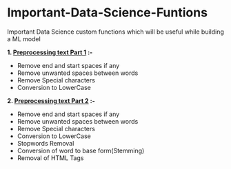 # Important-Data-Science-Funtions
Important Data Science custom functions which will be useful while building a ML model

**1. [Preprocessing text Part 1](https://github.com/abhikumar22/Important-Data-Science-Funtions/blob/master/preprocessing_text_part_1.ipynb
) :-**
- Remove end and start spaces if any
- Remove unwanted spaces between words
- Remove Special characters
- Conversion to LowerCase

**2. [Preprocessing text Part 2](https://github.com/abhikumar22/Important-Data-Science-Funtions/blob/master/preprocessing_text_part_2.ipynb
) :-**
- Remove end and start spaces if any
- Remove unwanted spaces between words
- Remove Special characters
- Conversion to LowerCase
- Stopwords Removal
- Conversion of word to base form(Stemming)
- Removal of HTML Tags